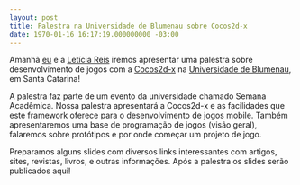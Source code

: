 ```yaml
---
layout: post
title: Palestra na Universidade de Blumenau sobre Cocos2d-x
date: 1970-01-16 16:17:19.000000000 -03:00
---
```


Amanhã [eu](http://www.linkedin.com/in/cicanci "Bruno") e a [Letícia Reis](http://www.linkedin.com/in/lamaroreis "Leticia") iremos apresentar uma palestra sobre desenvolvimento de jogos com a [Cocos2d-x](http://www.cocos2d-x.org/ "Cocos2d-x") na [Universidade de Blumenau](http://www.furb.br/ "FURB"), em Santa Catarina!  
  
 A palestra faz parte de um evento da universidade chamado Semana Acadêmica. Nossa palestra apresentará a Cocos2d-x e as facilidades que este framework oferece para o desenvolvimento de jogos mobile. Também apresentaremos uma base de programação de jogos (visão geral), falaremos sobre protótipos e por onde começar um projeto de jogo.

Preparamos alguns slides com diversos links interessantes com artigos, sites, revistas, livros, e outras informações. Após a palestra os slides serão publicados aqui!


